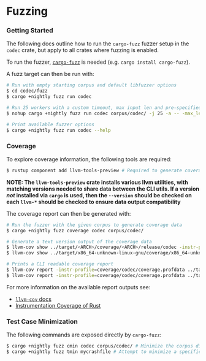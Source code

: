 # Fuzzing

### Getting Started

The following docs outline how to run the `cargo-fuzz` fuzzer setup in the `codec` crate, but apply to all crates where fuzzing is enabled.

To run the fuzzer, [`cargo-fuzz`](https://github.com/rust-fuzz/cargo-fuzz) is needed (e.g. `cargo install cargo-fuzz`). 

A fuzz target can then be run with:

```bash
# Run with empty starting corpus and default libfuzzer options
$ cd codec/fuzz
$ cargo +nightly fuzz run codec

# Run 25 workers with a custom timeout, max input len and pre-specified corpus
$ nohup cargo +nightly fuzz run codec corpus/codec/ -j 25 -a -- -max_len=5000 -timeout=1 -workers=25 & 

# Print available fuzzer options
$ cargo +nightly fuzz run codec --help 
```

### Coverage

To explore coverage information, the following tools are required:

```bash
$ rustup component add llvm-tools-preview # Required to generate coverage report data
```

**NOTE: The `llvm-tools-preview` crate installs various llvm utilities, with matching versions needed to share data between the CLI utils. If a version _not_ installed via `cargo` is used, then the `--version` should be checked on each `llvm-*` should be checked to ensure data output compatibility**

The coverage report can then be generated with:

```bash
# Run the fuzzer with the given corpus to generate coverage data
$ cargo +nightly fuzz coverage codec corpus/codec/ 

# Generate a text version output of the coverage data
$ llvm-cov show ../target/<ARCH>/coverage/<ARCH>/release/codec -instr-profile=coverage/codec/coverage.profdata > coverage.txt 
$ llvm-cov show ../target/x86_64-unknown-linux-gnu/coverage/x86_64-unknown-linux-gnu/release/codec -instr-profile=coverage/codec/coverage.profdata > coverage.txt # Example on Ubuntu

# Prints a CLI readable coverage report
$ llvm-cov report -instr-profile=coverage/codec/coverage.profdata ../target/<ARCH>/coverage/<ARCH>/release/codec 
$ llvm-cov report -instr-profile=coverage/codec/coverage.profdata ../target/x86_64-unknown-linux-gnu/coverage/x86_64-unknown-linux-gnu/release/codec # Example on Ubuntu
```

For more information on the available report outputs see:
- [`llvm-cov` docs](https://llvm.org/docs/CommandGuide/llvm-cov.html)
- [Instrumentation Coverage of Rust](https://doc.rust-lang.org/rustc/instrument-coverage.html#installing-llvm-coverage-tools)


### Test Case Minimization

The following commands are exposed directly by `cargo-fuzz`:

```bash
$ cargo +nightly fuzz cmin codec corpus/codec/ # Minimize the corpus discovered so far in `corpus/codec`
$ cargo +nightly fuzz tmin mycrashfile # Attempt to minimize a specific crash case called `mycrashfile` for debugging root causes
```
